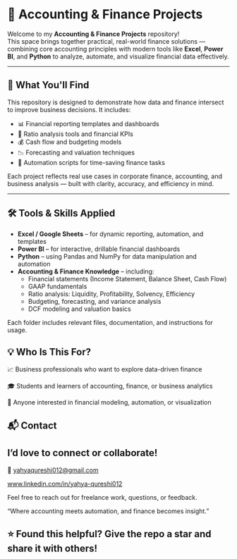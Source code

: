 # 💼 Accounting & Finance Projects

Welcome to my **Accounting & Finance Projects** repository!  
This space brings together practical, real-world finance solutions — combining core accounting principles with modern tools like **Excel**, **Power BI**, and **Python** to analyze, automate, and visualize financial data effectively.

---

## 📌 What You'll Find

This repository is designed to demonstrate how data and finance intersect to improve business decisions. It includes:

- 📊 Financial reporting templates and dashboards  
- 🧮 Ratio analysis tools and financial KPIs  
- 💰 Cash flow and budgeting models  
- 📉 Forecasting and valuation techniques  
- 🔁 Automation scripts for time-saving finance tasks

Each project reflects real use cases in corporate finance, accounting, and business analysis — built with clarity, accuracy, and efficiency in mind.

---

## 🛠 Tools & Skills Applied

- **Excel / Google Sheets** – for dynamic reporting, automation, and templates  
- **Power BI** – for interactive, drillable financial dashboards  
- **Python** – using Pandas and NumPy for data manipulation and automation  
- **Accounting & Finance Knowledge** – including:
  - Financial statements (Income Statement, Balance Sheet, Cash Flow)
  - GAAP fundamentals
  - Ratio analysis: Liquidity, Profitability, Solvency, Efficiency
  - Budgeting, forecasting, and variance analysis
  - DCF modeling and valuation basics

Each folder includes relevant files, documentation, and instructions for usage.

## 💡 Who Is This For?

📈 Business professionals who want to explore data-driven finance

🎓 Students and learners of accounting, finance, or business analytics

🧠 Anyone interested in financial modeling, automation, or visualization

## 📬 Contact

## I’d love to connect or collaborate!

📧 yahyaqureshi012@gmail.com

www.linkedin.com/in/yahya-qureshi012

Feel free to reach out for freelance work, questions, or feedback.


“Where accounting meets automation, and finance becomes insight.”

## ⭐ Found this helpful? Give the repo a star and share it with others!




